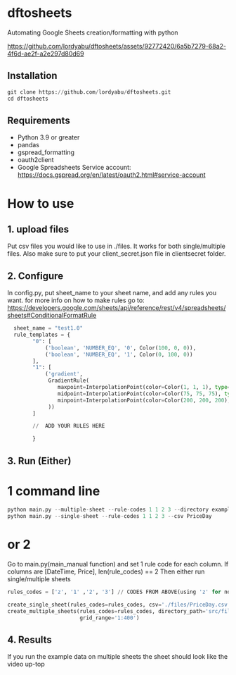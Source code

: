 # dftosheets
Automating Google Sheets creation/formatting with python

https://github.com/lordyabu/dftosheets/assets/92772420/6a5b7279-68a2-4f6d-ae2f-a2e297d80d69

## Installation
```python
git clone https://github.com/lordyabu/dftosheets.git
cd dftosheets
```

## Requirements

- Python 3.9 or greater
- pandas
- gspread_formatting
- oauth2client
- Google Spreadsheets Service account: https://docs.gspread.org/en/latest/oauth2.html#service-account

# How to use

## 1. upload files
Put csv files you would like to use in ./files. It works for both single/multiple files.
Also make sure to put your client_secret.json file in clientsecret folder.
 
## 2. Configure
In config.py, put sheet_name to your sheet name, and add any rules you want. for more info on how to make rules go to:  https://developers.google.com/sheets/api/reference/rest/v4/spreadsheets/sheets#ConditionalFormatRule
```python
  sheet_name = "test1.0"
  rule_templates = {
        "0": [
            ('boolean', 'NUMBER_EQ', '0', Color(100, 0, 0)),
            ('boolean', 'NUMBER_EQ', '1', Color(0, 100, 0))
        ],
        "1": [
            ('gradient',
             GradientRule(
                maxpoint=InterpolationPoint(color=Color(1, 1, 1), type='MAX'),
                midpoint=InterpolationPoint(color=Color(75, 75, 75), type='PERCENTILE', value="50"),
                minpoint=InterpolationPoint(color=Color(200, 200, 200), type='MIN')
             ))
        ]

        //  ADD YOUR RULES HERE

        }
```


## 3. Run (Either)

# 1 command line
```python
python main.py --multiple-sheet --rule-codes 1 1 2 3 --directory example_multiple
python main.py --single-sheet --rule-codes 1 1 2 3 --csv PriceDay
```
# or 2 
Go to main.py(main_manual function) and set 1 rule code for each column. If columns are [DateTime, Price], len(rule_codes) == 2 Then either run single/multiple sheets

```python
rules_codes = ['z', '1' ,'2', '3'] // CODES FROM ABOVE(using 'z' for no formatting)

create_single_sheet(rules_codes=rules_codes, csv='./files/PriceDay.csv', delete_current=True, grid_range='1:400')
create_multiple_sheets(rules_codes=rules_codes, directory_path='src/files/example_multiple', delete_current=True,
                       grid_range='1:400')
```

## 4. Results
If you run the example data on multiple sheets the sheet should look like the video up-top
